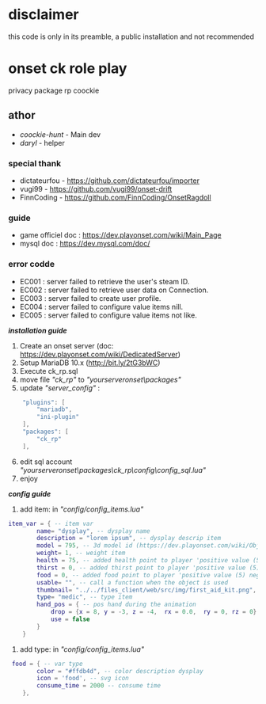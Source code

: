 
# disclaimer
this code is only in its preamble, a public installation and not recommended
# onset ck role play
privacy package rp coockie
## athor
- *coockie-hunt* - Main dev
- *daryl* - helper

### special thank
- dictateurfou - https://github.com/dictateurfou/importer
- vugi99 - https://github.com/vugi99/onset-drift
- FinnCoding - https://github.com/FinnCoding/OnsetRagdoll

### guide
- game officiel doc : https://dev.playonset.com/wiki/Main_Page
- mysql doc : https://dev.mysql.com/doc/

### error codde
- EC001 : server failed to retrieve the user's steam ID.
- EC002 : server failed to retrieve user data on Connection.
- EC003 : server failed to create user profile.
- EC004 : server failed to configure value items nill.
- EC005 : server failed to configure value items not like.

***installation guide***
1. Create an onset server (doc: https://dev.playonset.com/wiki/DedicatedServer)
2. Setup MariaDB 10.x (http://bit.ly/2tG3bWC)
3. Execute ck_rp.sql
4. move file *"ck_rp"* to *"yourserveronset\packages"*
5. update *"server_config"*  :
```lua
	"plugins": [
		"mariadb",
		"ini-plugin"
	],
	"packages": [
		"ck_rp"
	],
```
6. edit sql account *"yourserveronset\packages\ck_rp\config\config_sql.lua"*
7. enjoy

***config guide***

1. add item:
in *"config/config_items.lua"*
```lua
item_var = { -- item var
        name= "dysplay", -- dysplay name
        description = "lorem ipsum", -- dysplay descrip item
        model = 795, -- 3d model id (https://dev.playonset.com/wiki/Objects)
        weight= 1, -- weight item
        health = 75, -- added health point to player 'positive value (5) negative (-5) or null (0) are accepted)'
        thirst = 0, -- added thirst point to player 'positive value (5) negative (-5) or null (0) are accepted)'
        food = 0, -- added food point to player 'positive value (5) negative (-5) or null (0) are accepted)'
        usable= "", -- call a function when the object is used
        thumbnail= "../../files_client/web/src/img/first_aid_kit.png", --image display to player
        type= "medic", -- type item
        hand_pos = { -- pos hand during the animation
            drop = {x = 8, y = -3, z = -4,  rx = 0.0,  ry = 0, rz = 0},
            use = false
        }
    }
```

1. add type:
in *"config/config_items.lua"*
```lua
 food = { -- var type
        color = "#ffdb4d", -- color description dysplay
        icon = 'food', -- svg icon
        consume_time = 2000 -- consume time
    },
```